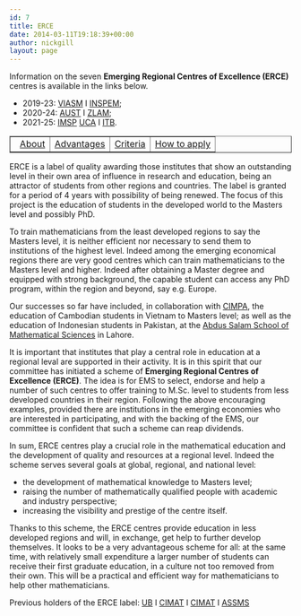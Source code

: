```yaml
---
id: 7
title: ERCE
date: 2014-03-11T19:18:39+00:00
author: nickgill
layout: page
---
```

Information on the seven <b>Emerging Regional Centres of Excellence (ERCE)</b> centres is available in the links below. 

 * 2019-23: <a href = "erce_viasm">VIASM</a> I <a href = "erce_inspem">INSPEM</a>;
 * 2020-24: <a href = "erce_aust">AUST</a> I <a href = "erce_zlam">ZLAM</a>;
 * 2021-25: <a href = "erce_imsp">IMSP</a>  <a href = "erce_uca">UCA</a> I <a href = "erce_itb">ITB</a>.

<p>
<table width="100%" border="1">
  <tr>
    <td align="center"> 
<a href = "erce">About</a> </td><td align="center"> 
<a href = "erce-advantages">Advantages</a> </td><td align="center">
<a href = "erce-criteria">Criteria</a> </td><td align="center">  
<a href = "erce-apply">How to apply</a></td></tr></table>
</p>
ERCE is a label of quality awarding those institutes that show an outstanding level in their own area of influence in research and education, being an attractor of students from other regions and countries. The label is granted for a period of 4 years with possibility of being renewed. The focus of this project is the education of students in the developed world to the Masters level and possibly PhD. 
 
To train mathematicians from the least developed regions to say the Masters level, it is neither efficient nor necessary to send them to institutions of the highest level. Indeed among the  emerging economical regions there are very good centres which can train mathematicians to the Masters level and higher. Indeed after obtaining a Master degree and equipped with strong background, the capable student can access any PhD program, within the region and beyond, say e.g. Europe.  

Our successes so far have included, in collaboration with 
<a href="http://www.cimpa-icpam.org/">CIMPA</a>, the education of Cambodian students in Vietnam to Masters level; as well as the education of Indonesian students in Pakistan, at the <a href = "http://www.sms.edu.pk/">Abdus Salam School of Mathematical Sciences</a> in Lahore.

It is important that institutes that play a central role in education at a regional leval are supported in their activity.
It is in this spirit that our committee has initiated a scheme of 
<b> Emerging Regional Centres of Excellence (ERCE)</b>.  The idea is for EMS
to select, endorse and help a number of such centres to offer training
to M.Sc. level to students from less developed countries in their 
region. Following the above encouraging examples, provided there are 
institutions in the emerging economies who are interested in 
participating, and with the backing of the EMS, our committee is 
confident that such a scheme can reap dividends.

In sum, ERCE centres play a crucial role in the mathematical education and the development of quality and resources at a regional level. Indeed the scheme serves  several goals at global, regional, and national level:
 * the development of mathematical knowledge to Masters level;
 * raising the number of mathematically qualified people with academic and industry perspective;
 *  increasing the visibility and prestige of the centre itself.

Thanks to this scheme, the ERCE centres provide education in less developed regions and will, in exchange, get help to further develop themselves. It looks to be a very advantageous scheme for all: at the same time, with relatively small expenditure a larger number of students can receive their first graduate education, in a culture not too removed from their own. This will be a practical and efficient way for mathematicians to help other mathematicians.

Previous holders of the ERCE label: <a href = "erce_ub">UB</a> I <a href = "erce_cimat">CIMAT</a> I <a href = "erce_cimat">CIMAT</a> I <a href = "erce_assms">ASSMS</a>


